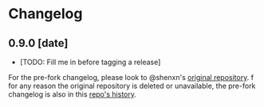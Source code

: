 # Changelog

## 0.9.0 [date]

- [TODO: Fill me in before tagging a release]

For the pre-fork changelog, please look to @shenxn's [original repository](https://github.com/shenxn/libdyson/blob/main/CHANGELOG.md).  f for any reason the original repository is deleted or unavailable, the pre-fork changelog is also in this [repo's history](https://github.com/libdyson-wg/libdyson_neo/blob/5205db7c3cddd998b70d54d8bbe89635d09a7b0a/CHANGELOG.md).